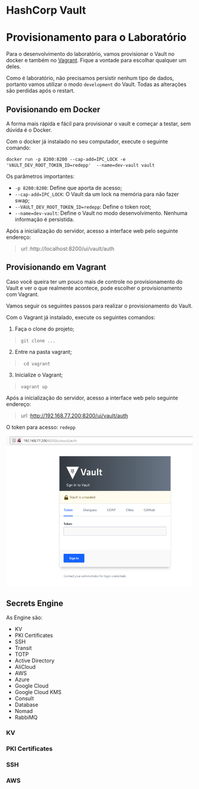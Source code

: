 # HashCorp Vault





# Provisionamento para o Laboratório

Para o desenvolvimento do laboratório, vamos provisionar o Vault no docker e também no [Vagrant](). Fique a vontade para escolhar qualquer um deles.

Como é laboratório, não precisamos persistir nenhum tipo de dados, portanto vamos utilizar o modo `development` do Vault. Todas as alterações são perdidas após o restart.

## Povisionando em Docker

A forma mais rápida e fácil para provisionar o vault e começar a testar, sem dúvida é o Docker. 

Com o docker já instalado no seu computador, execute o seguinte comando:

```
docker run -p 8200:8200 --cap-add=IPC_LOCK -e 'VAULT_DEV_ROOT_TOKEN_ID=redepp'  --name=dev-vault vault 
```

Os parâmetros importantes:

- `-p 8200:8200`: Define que aporta de acesso;
- `--cap-add=IPC_LOCK`: O Vault da um lock na memória para não fazer swap;
- `--VAULT_DEV_ROOT_TOKEN_ID=redepp`: Define o token root;
- `--name=dev-vault`: Define o Vault no modo desenvolvimento. Nenhuma informação é persistida.


Após a inicialização do servidor, acesso a interface web pelo seguinte endereço:

> url :http://localhost:8200/ui/vault/auth


## Provisionando em Vagrant

Caso você queira ter um pouco mais de controle no provisionamento do Vault e ver o que realmente acontece, pode escolher o provisionamento com  Vagrant.

Vamos seguir os seguintes passos para realizar o provisionamento do Vault.

Com o Vagrant já instalado, execute os seguintes comandos:

1. Faça o clone do projeto; 
  > ``` git clone ... ```

2. Entre na pasta vagrant;
  > ``` cd vagrant```

3. Inicialize o Vagrant;
  > ``` vagrant up ```

Após a inicialização do servidor, acesso a interface web pelo seguinte endereço:

> url :http://192.168.77.200:8200/ui/vault/auth

O token para acesso: `redepp`

![vault](https://github.com/clodonil/vault_administrator/blob/master/vault.PNG)

## Secrets Engine

As Engine são:

- KV
- PKI Certificates
- SSH
- Transit
- TOTP
- Active Directory
- AliCloud
- AWS
- Azure
- Google Cloud
- Google Cloud KMS
- Consult
- Database
- Nomad
- RabbiMQ


### KV

### PKI Certificates

### SSH

### AWS
